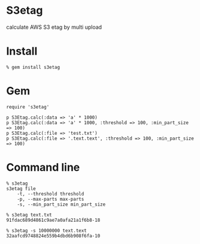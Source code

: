 # S3etag

calculate AWS S3 etag by multi upload

# Install

    % gem install s3etag

# Gem

    require 's3etag'

    p S3Etag.calc(:data => 'a' * 1000)
    p S3Etag.calc(:data => 'a' * 1000, :threshold => 100, :min_part_size => 100)
    p S3Etag.calc(:file => 'test.txt')
    p S3Etag.calc(:file => '.text.text', :threshold => 100, :min_part_size => 100)

# Command line

    % s3etag
    s3etag file
        -t, --threshold threshold
        -p, --max-parts max-parts
        -s, --min_part_size min_part_size

    % s3etag text.txt
    91fdac689d4861c9ae7a0afa21a1f6b8-18

    % s3etag -s 10000000 text.text
    32aafcd9748824e559b4dbd6b908f6fa-10
